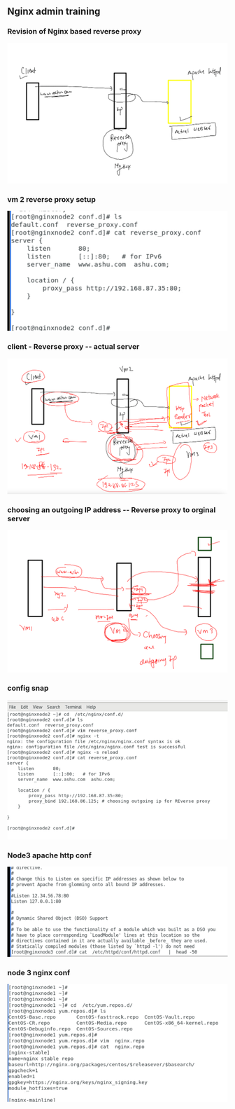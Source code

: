 ## Nginx admin training 


### Revision of Nginx based reverse proxy 

<img src="rv.png">

### vm 2 reverse proxy setup 

<img src="vm2.png">

### client - Reverse proxy -- actual server 

<img src="rvv.png">

### choosing an outgoing IP address -- Reverse proxy to orginal server 

<img src="revorg.png">

### config snap 

<img src="snap.png">

### Node3 apache http conf 

<img src="httpd.png">

### node 3 nginx conf 

<img src="ng.png">


